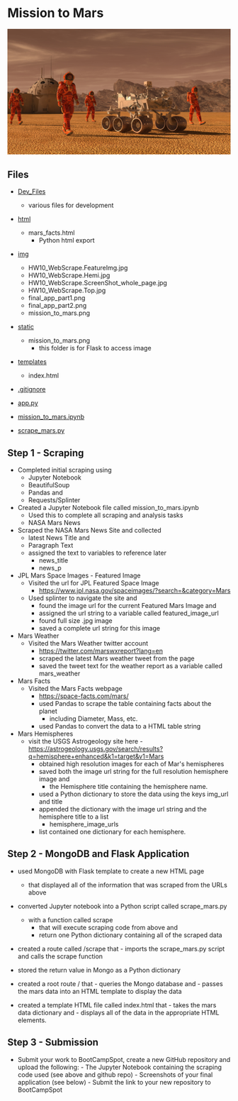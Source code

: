 # Mission to Mars

![alt text](https://github.com/DanielMJones2005/HW10_WebScrape/blob/master/img/mission_to_mars.png)


## Files
* [Dev_Files](https://github.com/DanielMJones2005/HW10_WebScrape/tree/master/dev_files)
    * various files for development
    
* [html](https://github.com/DanielMJones2005/HW10_WebScrape/tree/master/html)
    * mars_facts.html
      * Python html export
      
* [img](https://github.com/DanielMJones2005/HW10_WebScrape/tree/master/img)
    * HW10_WebScrape.FeatureImg.jpg
    * HW10_WebScrape.Hemi.jpg
    * HW10_WebScrape.ScreenShot_whole_page.jpg
    * HW10_WebScrape.Top.jpg
    * final_app_part1.png
    * final_app_part2.png
    * mission_to_mars.png

* [static](https://github.com/DanielMJones2005/HW10_WebScrape/tree/master/static)
    * mission_to_mars.png
        * this folder is for Flask to access image
 
 * [templates](https://github.com/DanielMJones2005/HW10_WebScrape/tree/master/templates)
    * index.html
  
 * [.gitignore](https://github.com/DanielMJones2005/HW10_WebScrape/blob/master/.gitignore)
 * [app.py](https://github.com/DanielMJones2005/HW10_WebScrape/blob/master/app.py)
 * [mission_to_mars.ipynb](https://github.com/DanielMJones2005/HW10_WebScrape/blob/master/mission_to_mars.ipynb)
 * [scrape_mars.py](https://github.com/DanielMJones2005/HW10_WebScrape/blob/master/scrape_mars.py)

 ## Step 1 - Scraping
 - Completed initial scraping using
    - Jupyter Notebook
    - BeautifulSoup
    - Pandas and
    - Requests/Splinter
 - Created a Jupyter Notebook file called mission_to_mars.ipynb
    - Used this to complete all scraping and analysis tasks
    - NASA Mars News
 - Scraped the NASA Mars News Site and collected
    - latest News Title and 
    - Paragraph Text 
    - assigned the text to variables to reference later
        - news_title
        - news_p
 - JPL Mars Space Images - Featured Image
    - Visited the url for JPL Featured Space Image
        - https://www.jpl.nasa.gov/spaceimages/?search=&category=Mars
    - Used splinter to navigate the site and 
        - found the image url for the current Featured Mars Image and 
        - assigned the url string to a variable called featured_image_url
        - found full size .jpg image
        - saved a complete url string for this image
 - Mars Weather
    - Visited the Mars Weather twitter account
        - https://twitter.com/marswxreport?lang=en
        - scraped the latest Mars weather tweet from the page
        - saved the tweet text for the weather report as a variable called mars_weather   
 - Mars Facts
    - Visited the Mars Facts webpage
        - https://space-facts.com/mars/
        - used Pandas to scrape the table containing facts about the planet
            - including Diameter, Mass, etc.
        - used Pandas to convert the data to a HTML table string
 - Mars Hemispheres
     - visit the USGS Astrogeology site here 
            - https://astrogeology.usgs.gov/search/results?q=hemisphere+enhanced&k1=target&v1=Mars
        - obtained high resolution images for each of Mar's hemispheres
        - saved both the image url string for the full resolution hemisphere image and 
            - the Hemisphere title containing the hemisphere name. 
        - used a Python dictionary to store the data using the keys img_url and title
        - appended the dictionary with the image url string and the hemisphere title to a list
            - hemisphere_image_urls
        - list contained one dictionary for each hemisphere.
 
 ## Step 2 - MongoDB and Flask Application
   - used MongoDB with Flask template to create a new HTML page
        - that displayed all of the information that was scraped from the URLs above
   - converted Jupyter notebook into a Python script called scrape_mars.py 
        - with a function called scrape
            - that will execute scraping code from above and 
            - return one Python dictionary containing all of the scraped data

  - created a route called /scrape that 
        - imports the scrape_mars.py script and calls the scrape function
  - stored the return value in Mongo as a Python dictionary
  - created a root route / that 
        - queries the Mongo database and 
        - passes the mars data into an HTML template to display the data
  - created a template HTML file called index.html that 
        - takes the mars data dictionary and 
        - displays all of the data in the appropriate HTML elements. 
        
## Step 3 - Submission
  - Submit your work to BootCampSpot, create a new GitHub repository and upload the following:
            - The Jupyter Notebook containing the scraping code used (see above and github repo)
            - Screenshots of your final application (see below)
            - Submit the link to your new repository to BootCampSpot
 
 
 
 
 
 
 
        
    
    
    
    
    
    
    
    
